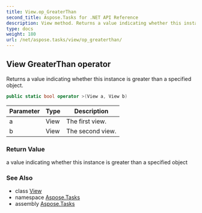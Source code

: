 ```yaml
---
title: View.op_GreaterThan
second_title: Aspose.Tasks for .NET API Reference
description: View method. Returns a value indicating whether this instance is greater than a specified object
type: docs
weight: 180
url: /net/aspose.tasks/view/op_greaterthan/
---
```

## View GreaterThan operator

Returns a value indicating whether this instance is greater than a specified object.

```csharp
public static bool operator >(View a, View b)
```

| Parameter | Type | Description |
| --- | --- | --- |
| a | View | The first view. |
| b | View | The second view. |

### Return Value

a value indicating whether this instance is greater than a specified object

### See Also

* class [View](../)
* namespace [Aspose.Tasks](../../view/)
* assembly [Aspose.Tasks](../../../)


